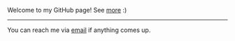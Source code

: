 Welcome to my GitHub page! See [more](https://yao-mxu.github.io) :)

---

<!-- [![Top Langs](https://github-readme-stats.vercel.app/api/top-langs/?username=yx1441&layout=compact)](https://github.com/anuraghazra/github-readme-stats)-->

You can reach me via [email](mailto:yao.xu@nyu.edu?subject=GitHub) if anything comes up.
